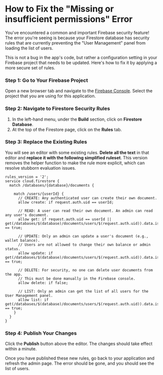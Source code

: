 
# How to Fix the "Missing or insufficient permissions" Error

You've encountered a common and important Firebase security feature! The error you're seeing is because your Firestore database has security rules that are currently preventing the "User Management" panel from loading the list of users.

This is not a bug in the app's code, but rather a configuration setting in your Firebase project that needs to be updated. Here's how to fix it by applying a more secure set of rules.

### Step 1: Go to Your Firebase Project

Open a new browser tab and navigate to the [Firebase Console](https://console.firebase.google.com/). Select the project that you are using for this application.

### Step 2: Navigate to Firestore Security Rules

1. In the left-hand menu, under the **Build** section, click on **Firestore Database**.
2. At the top of the Firestore page, click on the **Rules** tab.

### Step 3: Replace the Existing Rules

You will see an editor with some existing rules. **Delete all the text** in that editor and **replace it with the following simplified ruleset**. This version removes the helper function to make the rule more explicit, which can resolve stubborn evaluation issues.

```
rules_version = '2';
service cloud.firestore {
  match /databases/{database}/documents {

    match /users/{userId} {
      // CREATE: Any authenticated user can create their own document.
      allow create: if request.auth.uid == userId;

      // READ: A user can read their own document. An admin can read any user's document.
      allow get: if request.auth.uid == userId || get(/databases/$(database)/documents/users/$(request.auth.uid)).data.isAdmin == true;

      // UPDATE: Only an admin can update a user's document (e.g., wallet balance).
      // Users are not allowed to change their own balance or admin status.
      allow update: if get(/databases/$(database)/documents/users/$(request.auth.uid)).data.isAdmin == true;

      // DELETE: For security, no one can delete user documents from the app.
      // This must be done manually in the Firebase console.
      allow delete: if false;

      // LIST: Only an admin can get the list of all users for the User Management panel.
      allow list: if get(/databases/$(database)/documents/users/$(request.auth.uid)).data.isAdmin == true;
    }
  }
}
```

### Step 4: Publish Your Changes

Click the **Publish** button above the editor. The changes should take effect within a minute.

Once you have published these new rules, go back to your application and refresh the admin page. The error should be gone, and you should see the list of users.
    